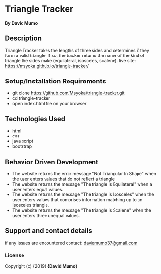 # Triangle Tracker
#### By **David Mumo**
## Description
Triangle Tracker takes the lengths of three sides and determines if they form a valid triangle. If so, the tracker returns the name of the kind of triangle the sides make (equilateral, isosceles, scalene).
live site: https://msyoka.github.io/triangle-tracker/

## Setup/Installation Requirements
* git clone https://github.com/Msyoka/triangle-tracker.git
* cd triangle-tracker
* open index.html file on your browser

## Technologies Used
* html
* css
* java script
* bootstrap

## Behavior Driven Development
* The website returns the error message "Not Triangular In Shape" when the user enters values that do not reflect a triangle.
* The website returns the message "The triangle is Equilateral" when a user enters equal values.
* The website returns the message "The triangle is Isosceles" when the user enters values that comprises information matching up to an Isosceles triangle.
* The website returns the message "The triangle is Scalene" when the user enters three unequal values.

## Support and contact details
if any issues are encountered contact:
daviemumo37@gmail.com

### License
Copyright (c) {2019} **{David Mumo}**
